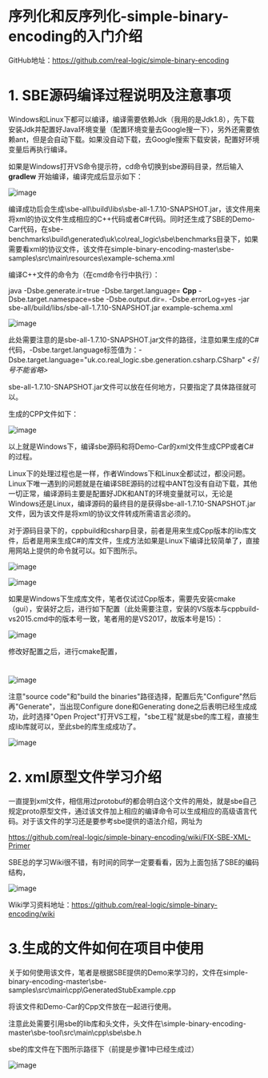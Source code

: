# 序列化和反序列化-simple-binary-encoding的入门介绍

GitHub地址：https://github.com/real-logic/simple-binary-encoding

# 1. SBE源码编译过程说明及注意事项

Windows和Linux下都可以编译，编译需要依赖Jdk（我用的是Jdk1.8），先下载安装Jdk并配置好Java环境变量（配置环境变量去Google搜一下），另外还需要依赖ant，但是会自动下载。如果没自动下载，去Google搜索下载安装，配置好环境变量后再执行编译。

如果是Windows打开VS命令提示符，cd命令切换到sbe源码目录，然后输入 **gradlew** 开始编译，编译完成后显示如下：

 ![image](https://github.com/QuarkCloud/docs/blob/master/sbe/file/build_sbe_tool.jpg)

编译成功后会生成\sbe-all\build\libs\sbe-all-1.7.10-SNAPSHOT.jar，该文件用来将xml的协议文件生成相应的C++代码或者C#代码。同时还生成了SBE的Demo-Car代码，在sbe-benchmarks\build\generated\uk\co\real\_logic\sbe\benchmarks目录下，如果需要看xml的协议文件，该文件在simple-binary-encoding-master\sbe-samples\src\main\resources\example-schema.xml

编译C++文件的命令为（在cmd命令行中执行）：

java -Dsbe.generate.ir=true -Dsbe.target.language= **Cpp** -Dsbe.target.namespace=sbe -Dsbe.output.dir=. -Dsbe.errorLog=yes -jar sbe-all/build/libs/sbe-all-1.7.10-SNAPSHOT.jar example-schema.xml

 ![image](https://github.com/QuarkCloud/docs/blob/master/sbe/file/compile_command.jpg)

此处需要注意的是sbe-all-1.7.10-SNAPSHOT.jar文件的路径，注意如果生成的C#代码，-Dsbe.target.language标签值为：-Dsbe.target.language=&quot;uk.co.real\_logic.sbe.generation.csharp.CSharp&quot;   _&lt;引号不能省略&gt;_

sbe-all-1.7.10-SNAPSHOT.jar文件可以放在任何地方，只要指定了具体路径就可以。

生成的CPP文件如下：

 ![image](https://github.com/QuarkCloud/docs/blob/master/sbe/file/gen_file_lists.jpg)

以上就是Windows下，编译sbe源码和将Demo-Car的xml文件生成CPP或者C#的过程。

Linux下的处理过程也是一样，作者Windows下和Linux全都试过，都没问题。Linux下唯一遇到的问题就是在编译SBE源码的过程中ANT包没有自动下载，其他一切正常，编译源码主要是配置好JDK和ANT的环境变量就可以，无论是Windows还是Linux，编译源码的最终目的是获得sbe-all-1.7.10-SNAPSHOT.jar文件，因为该文件是将xml的协议文件转成所需语言必须的。

对于源码目录下的，cppbuild和csharp目录，前者是用来生成Cpp版本的lib库文件，后者是用来生成C#的库文件，生成方法如果是Linux下编译比较简单了，直接用网站上提供的命令就可以。如下图所示。

 ![image](https://github.com/QuarkCloud/docs/blob/master/sbe/file/cpp_build.jpg)

 ![image](https://github.com/QuarkCloud/docs/blob/master/sbe/file/C%23_build.jpg)

如果是Windows下生成库文件，笔者仅试过Cpp版本，需要先安装cmake（gui），安装好之后，进行如下配置（此处需要注意，安装的VS版本与cppbuild-vs2015.cmd中的版本号一致，笔者用的是VS2017，故版本号是15）：

 ![image](https://github.com/QuarkCloud/docs/blob/master/sbe/file/config_vs_version_for_gen_cpp_lib.jpg)

修改好配置之后，进行cmake配置，

#

![image](https://github.com/QuarkCloud/docs/blob/master/sbe/file/cmake_config.jpg)

注意&quot;source code&quot;和&quot;build the binaries&quot;路径选择，配置后先&quot;Configure&quot;然后再&quot;Generate&quot;，当出现Configure done和Generating done之后表明已经生成成功，此时选择&quot;Open Project&quot;打开VS工程，&quot;sbe工程&quot;就是sbe的库工程，直接生成lib库就可以，至此sbe的库生成成功了。

 ![image](https://github.com/QuarkCloud/docs/blob/master/sbe/file/sbe_project.jpg)

# 2. xml原型文件学习介绍

一直提到xml文件，相信用过protobuf的都会明白这个文件的用处，就是sbe自己规定proto原型文件，通过该文件加上相应的编译命令可以生成相应的高级语言代码。对于该文件的学习还是要参考sbe提供的语法介绍，网址为

https://github.com/real-logic/simple-binary-encoding/wiki/FIX-SBE-XML-Primer

SBE总的学习Wiki很不错，有时间的同学一定要看看，因为上面包括了SBE的编码结构，

 ![image](https://github.com/QuarkCloud/docs/blob/master/sbe/file/sbe_struct.jpg)

Wiki学习资料地址：https://github.com/real-logic/simple-binary-encoding/wiki

# 3.生成的文件如何在项目中使用

关于如何使用该文件，笔者是根据SBE提供的Demo来学习的，文件在simple-binary-encoding-master\sbe-samples\src\main\cpp\GeneratedStubExample.cpp

将该文件和Demo-Car的Cpp文件放在一起进行使用。

注意此处需要引用sbe的lib库和头文件，头文件在\simple-binary-encoding-master\sbe-tool\src\main\cpp\sbe\sbe.h

sbe的库文件在下图所示路径下（前提是步骤1中已经生成过）

 ![image](https://github.com/QuarkCloud/docs/blob/master/sbe/file/lib_path.jpg)